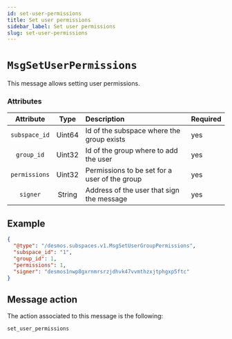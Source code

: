 ```yaml
---
id: set-user-permissions
title: Set user permissions
sidebar_label: Set user permissions
slug: set-user-permissions
---
```


# `MsgSetUserPermissions`
This message allows setting user permissions.

### Attributes
| Attribute | Type | Description                                   | Required |
| :-------: | :----: |:----------------------------------------------| :------- |
| `subspace_id` | Uint64 | Id of the subspace where the group exists     | yes      |
|  `group_id`   | Uint32 | Id of the group where to add the user         | yes      |
| `permissions` | Uint32 | Permissions to be set for a user of the group | yes      |
|   `signer`    | String | Address of the user that sign the message     | yes      |

## Example
````json
{
  "@type": "/desmos.subspaces.v1.MsgSetUserGroupPermissions",
  "subspace_id": "1",
  "group_id": 1,
  "permissions": 1,
  "signer": "desmos1nwp8gxrnmrsrzjdhvk47vvmthzxjtphgxp5ftc"
}
````

## Message action
The action associated to this message is the following:
```
set_user_permissions
```